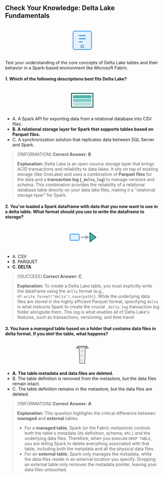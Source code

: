 ## **Check Your Knowledge: Delta Lake Fundamentals**

<div align="center">
<svg width="100" height="100" viewBox="0 0 100 100" fill="none" xmlns="http://www.w3.org/2000/svg">
<rect x="20" y="20" width="60" height="60" rx="5" fill="#E3F2FD" stroke="#1E88E5" stroke-width="2"/>
<path d="M40 35 H 60 M40 45 H 60 M40 55 H 50" stroke="#1976D2" stroke-width="2.5" stroke-linecap="round"/>
<circle cx="50" cy="70" r="5" fill="#BBDEFB" stroke="#1976D2" stroke-width="1.5"/>
</svg>
</div>

Test your understanding of the core concepts of Delta Lake tables and their behavior in a Spark-based environment like Microsoft Fabric.

#### **1. Which of the following descriptions best fits Delta Lake?**

<div align="center">
<svg width="100" height="80" viewBox="0 0 100 80" fill="none" xmlns="http://www.w3.org/2000/svg">
<rect x="20" y="50" width="60" height="10" rx="2" fill="#B2DFDB"/>
<rect x="20" y="38" width="60" height="10" rx="2" fill="#80CBC4"/>
<rect x="20" y="26" width="60" height="10" rx="2" fill="#4DB6AC"/>
<path d="M15 20 L 85 20 L 85 65 L 15 65 Z" stroke="#004D40" stroke-width="2.5" fill="none"/>
</svg>
</div>

*   A. A Spark API for exporting data from a relational database into CSV files.
*   **B. A relational storage layer for Spark that supports tables based on Parquet files.**
*   C. A synchronization solution that replicates data between SQL Server and Spark.

> [!INFORMATION]
> **Correct Answer: B**
>
> **Explanation:** Delta Lake is an open-source storage layer that brings ACID transactions and reliability to data lakes. It sits on top of existing storage (like OneLake) and uses a combination of **Parquet files** for the data and a **transaction log (`_delta_log`)** to manage versions and schema. This combination provides the reliability of a relational database table directly on your data lake files, making it a "relational storage layer" for Spark.

#### **2. You've loaded a Spark dataframe with data that you now want to use in a delta table. What format should you use to write the dataframe to storage?**

<div align="center">
<svg width="100" height="80" viewBox="0 0 100 80" fill="none" xmlns="http://www.w3.org/2000/svg">
<rect x="10" y="30" width="30" height="20" rx="3" fill="#E3F2FD" stroke="#1E88E5" stroke-width="2"/>
<path d="M45 40 L 65 40" stroke="#78909C" stroke-width="2.5"/>
<path d="M60 35 L 70 40 L 60 45" stroke="#78909C" stroke-width="2.5" fill="none"/>
<path d="M75 25 L 95 40 L 75 55 Z" fill="#4DB6AC" stroke="#004D40" stroke-width="2"/>
</svg>
</div>

*   A. CSV
*   B. PARQUET
*   **C. DELTA**

> [!SUCCESS]
> **Correct Answer: C**
>
> **Explanation:** To create a Delta Lake table, you must explicitly write the dataframe using the `delta` format (e.g., `df.write.format("delta").save(path)`). While the underlying data files are stored in the highly efficient Parquet format, specifying `delta` is what instructs Spark to create the crucial `_delta_log` transaction log folder alongside them. This log is what enables all of Delta Lake's features, such as transactions, versioning, and time travel.

#### **3. You have a *managed* table based on a folder that contains data files in delta format. If you `DROP` the table, what happens?**

<div align="center">
<svg width="100" height="80" viewBox="0 0 100 80" fill="none" xmlns="http://www.w3.org/2000/svg">
<path d="M30 20 H 70" stroke="#757575" stroke-width="3" stroke-linecap="round"/>
<path d="M35 20 V 15 H 65 V 20" stroke="#757575" stroke-width="3" stroke-linecap="round"/>
<path d="M40 20 L 42 70 H 58 L 60 20" fill="#EEEEEE" stroke="#757575" stroke-width="2"/>
<path d="M45 30 L 55 30 M 46 45 L 54 45 M 47 60 L 53 60" stroke="#BDBDBD" stroke-width="2" stroke-linecap="round"/>
</svg>
</div>

*   **A. The table metadata and data files are deleted.**
*   B. The table definition is removed from the metastore, but the data files remain intact.
*   C. The table definition remains in the metastore, but the data files are deleted.

> [!INFORMATION]
> **Correct Answer: A**
>
> **Explanation:** This question highlights the critical difference between **managed** and **external** tables.
> *   For a **managed table**, Spark (or the Fabric metastore) controls both the table's metadata (its definition, schema, etc.) *and* the underlying data files. Therefore, when you execute `DROP TABLE`, you are telling Spark to delete everything associated with that table, including both the metadata and all the physical data files.
> *   For an **external table**, Spark only manages the metadata, while the data files reside in an external location you specify. Dropping an external table only removes the metadata pointer, leaving your data files untouched.
